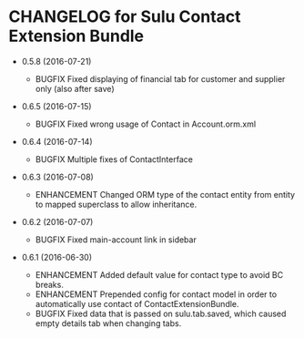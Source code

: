 CHANGELOG for Sulu Contact Extension Bundle
===========================================

* 0.5.8 (2016-07-21)

    * BUGFIX       Fixed displaying of financial tab for customer and supplier only (also after save)

* 0.6.5 (2016-07-15)

    * BUGFIX       Fixed wrong usage of Contact in Account.orm.xml

* 0.6.4 (2016-07-14)

    * BUGFIX       Multiple fixes of ContactInterface

* 0.6.3 (2016-07-08)

    * ENHANCEMENT  Changed ORM type of the contact entity from entity to mapped superclass to
                   allow inheritance.

* 0.6.2 (2016-07-07)

    * BUGFIX       Fixed main-account link in sidebar

* 0.6.1 (2016-06-30)

    * ENHANCEMENT  Added default value for contact type to avoid BC breaks.
    * ENHANCEMENT  Prepended config for contact model in order to automatically use contact of
                   ContactExtensionBundle.
    * BUGFIX       Fixed data that is passed on sulu.tab.saved, which caused empty details tab
                   when changing tabs.
